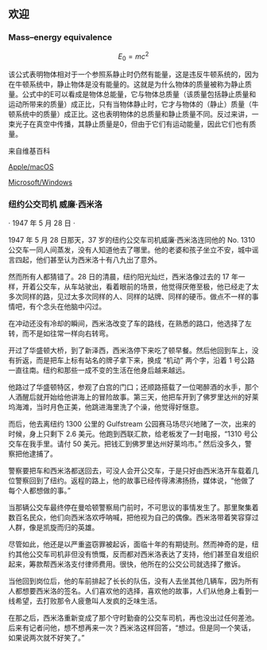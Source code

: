 ## 欢迎

### Mass–energy equivalence
$$E_{0}=m c^{2}$$

该公式表明物体相对于一个参照系静止时仍然有能量，这是违反牛顿系统的，因为在牛顿系统中，静止物体是没有能量的。这就是为什么物体的质量被称为静止质量。公式中的E可以看成是物体总能量，它与物体总质量（该质量包括静止质量和运动所带来的质量）成正比，只有当物体静止时，它才与物体的（静止）质量（牛顿系统中的质量）成正比。这也表明物体的总质量和静止质量不同。反过来讲，一束光子在真空中传播，其静止质量是0，但由于它们有运动能量，因此它们也有质量。

来自维基百科

[Apple/macOS](apple/macos.md)

[Microsoft/Windows](microsoft/windows.md)


### 纽约公交司机 威廉·西米洛

· 1947 年 5 月 28 日 ·

1947 年 5 月 28 日那天，37 岁的纽约公交车司机威廉·西米洛连同他的 No. 1310 公交车一同人间蒸发，没有人知道他去了哪里。他的老婆和孩子坐立不安，城中谣言四起，他们甚至认为西米洛十有八九出了意外。

然而所有人都猜错了。28 日的清晨，纽约阳光灿烂，西米洛像过去的 17 年一样，开着公交车，从车站驶出，看着眼前的场景，他觉得厌倦至极，他已经走了太多次同样的路，见过太多次同样的人、同样的站牌、同样的硬币。做点不一样的事情吧，有个念头在他脑中闪过。

在冲动还没有冷却的瞬间，西米洛改变了车的路线，在熟悉的路口，他选择了左转，而不是如往常一样向右转弯。

开过了华盛顿大桥，到了新泽西，西米洛停下来吃了顿早餐。然后他回到车上，没有折返，而是把车上标有站名的牌子拿下来，换成 “机动” 两个字，沿着 1 号公路一直往南。纽约和那些一成不变的生活在他身后越来越远。

他路过了华盛顿特区，参观了白宫的门口；还顺路搭载了一位喝醉酒的水手，那个人酒醒后就开始给他讲海上的冒险故事。第三天，他把车开到了佛罗里达州的好莱坞海滩，当时月色正美，他跳进海里洗了个澡，他觉得好惬意。

而后，他去离纽约 1300 公里的 Gulfstream 公园赛马场尽兴地赌了一次，出来的时候，身上只剩下 2.6 美元。他跑到西联汇款，给老板发了一封电报，“1310 号公交车在我手里。请付 50 美元。把钱汇到佛罗里达州好莱坞市。” 然后没多久，警察把他逮捕了。

警察要把车和西米洛都送回去，可没人会开公交车，于是只好由西米洛开车载着几位警察回到了纽约。返程的路上，他的故事已经传得沸沸扬扬，媒体说，“他做了每个人都想做的事。”

当那辆公交车最终停在曼哈顿警察局门前时，不可思议的事情发生了。那里聚集着数百名民众，他们向西米洛欢呼呐喊，把他视为自己的偶像。西米洛带着笑容穿过人群，像是凯旋而归的英雄。

尽管如此，他还是以严重盗窃罪被起诉，面临十年的有期徒刑。然而神奇的是，纽约其他公交车司机非但没有愤慨，反而都对西米洛表达了支持，他们甚至自发组织起来，筹款帮西米洛支付律师费用。很快，他所在的公交公司就选择了撤诉。

当他回到岗位后，他的车前排起了长长的队伍，没有人去坐其他几辆车，因为所有人都想要西米洛的签名。人们喜欢他的选择，喜欢他的故事，人们从他身上看到一线希望，去打败那令人疲惫叫人发疯的乏味生活。

在那之后，西米洛重新变成了那个守时勤奋的公交车司机，再也没出过任何差池。后来有记者问他，想不想再来一次？西米洛这样回答，“想过。但是同一个笑话，如果说两次就不好笑了。”

